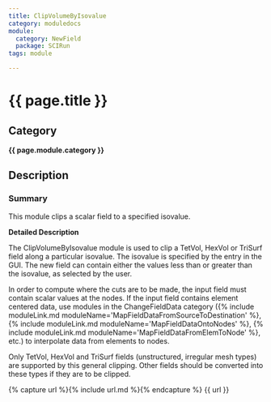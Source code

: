 ```yaml
---
title: ClipVolumeByIsovalue
category: moduledocs
module:
  category: NewField
  package: SCIRun
tags: module

---
```


# {{ page.title }}

## Category

**{{ page.module.category }}**

## Description

### Summary


This module clips a scalar field to a specified isovalue.

**Detailed Description**

The ClipVolumeByIsovalue module is used to clip a TetVol, HexVol or TriSurf field along a particular isovalue. The isovalue is specified by the entry in the GUI. The new field can contain either the values less than or greater than the isovalue, as selected by the user.

In order to compute where the cuts are to be made, the input field must contain scalar values at the nodes. If the input field contains element centered data, use modules in the ChangeFieldData category ({% include moduleLink.md moduleName='MapFieldDataFromSourceToDestination' %}, {% include moduleLink.md moduleName='MapFieldDataOntoNodes' %}, {% include moduleLink.md moduleName='MapFieldDataFromElemToNode' %}, etc.) to interpolate data from elements to nodes.

Only TetVol, HexVol and TriSurf fields (unstructured, irregular mesh types) are supported by this general clipping. Other fields should be converted into these types if they are to be clipped.

{% capture url %}{% include url.md %}{% endcapture %}
{{ url }}
